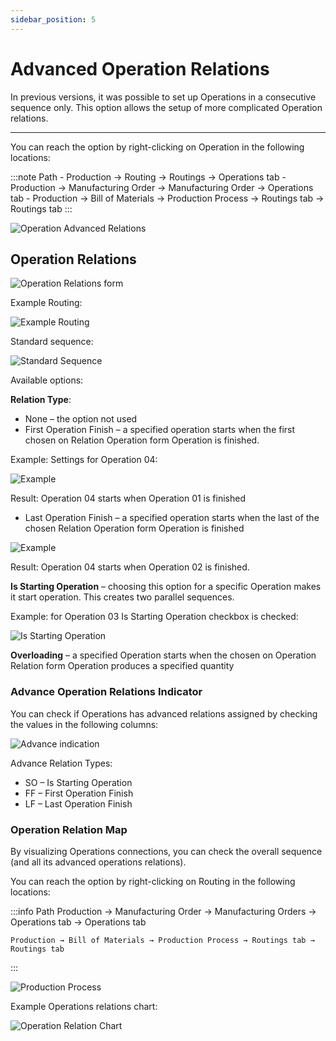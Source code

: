 ```yaml
---
sidebar_position: 5
---
```


# Advanced Operation Relations

In previous versions, it was possible to set up Operations in a consecutive sequence only. This option allows the setup of more complicated Operation relations.

---

You can reach the option by right-clicking on Operation in the following locations:

:::note Path
    - Production → Routing → Routings → Operations tab
    - Production → Manufacturing Order → Manufacturing Order → Operations tab
    - Production → Bill of Materials → Production Process → Routings tab → Routings tab
:::

![Operation Advanced Relations](./media/advanced-operation-relations/operation-advanced-relations.webp)

## Operation Relations

![Operation Relations form](./media/advanced-operation-relations/operation-relations-form.webp)

Example Routing:

![Example Routing](./media/advanced-operation-relations/example-routing.webp)

Standard sequence:

![Standard Sequence](./media/advanced-operation-relations/standard-sequence.webp)

Available options:

**Relation Type**:

- None – the option not used
- First Operation Finish – a specified operation starts when the first chosen on Relation Operation form Operation is finished.

Example: Settings for Operation 04:

![Example](./media/advanced-operation-relations/advanced-relations-example-1.webp)

Result: Operation 04 starts when Operation 01 is finished

- Last Operation Finish – a specified operation starts when the last of the chosen Relation Operation form Operation is finished

![Example](./media/advanced-operation-relations/advanced-relations-example-2.webp)

Result: Operation 04 starts when Operation 02 is finished.

**Is Starting Operation** – choosing this option for a specific Operation makes it start operation. This creates two parallel sequences.

Example: for Operation 03 Is Starting Operation checkbox is checked:

![Is Starting Operation](./media/advanced-operation-relations/is-starting-operation.webp)

**Overloading** – a specified Operation starts when the chosen on Operation Relation form Operation produces a specified quantity

### Advance Operation Relations Indicator

You can check if Operations has advanced relations assigned by checking the values in the following columns:

![Advance indication](./media/advanced-operation-relations/advance-relation-indication.webp)

Advance Relation Types:

- SO – Is Starting Operation
- FF – First Operation Finish
- LF – Last Operation Finish

### Operation Relation Map

By visualizing Operations connections, you can check the overall sequence (and all its advanced operations relations).

You can reach the option by right-clicking on Routing in the following locations:

:::info Path
    Production → Manufacturing Order → Manufacturing Orders → Operations tab → Operations tab

    Production → Bill of Materials → Production Process → Routings tab → Routings tab
:::

![Production Process](./media/advanced-operation-relations/production-process-context-menu.webp)

Example Operations relations chart:

![Operation Relation Chart](./media/advanced-operation-relations/operation-relation-map.webp)
